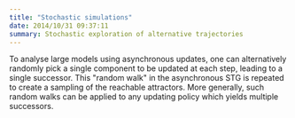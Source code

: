 ```yaml
---
title: "Stochastic simulations"
date: 2014/10/31 09:37:11
summary: Stochastic exploration of alternative trajectories
---
```


To analyse large models using asynchronous updates, one can alternatively randomly pick a single component to be updated at each step,
leading to a single successor. This "random walk" in the asynchronous STG is repeated to create a sampling of
the reachable attractors. More generally, such random walks can be applied to any updating policy which yields multiple successors.


